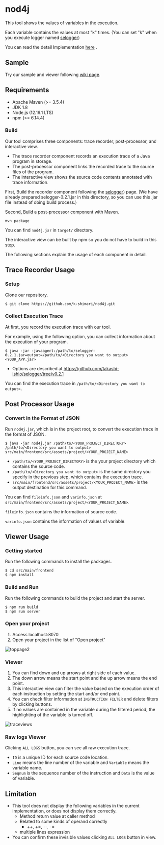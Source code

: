 # nod4j
This tool shows the values of variables in the execution.

Each variable contains the values at most "k" times. (You can set "k" when you execute logger named [selogger](https://github.com/takashi-ishio/selogger/tree/v0.2.1))

You can read the detail Implementation [here](http://sel.ist.osaka-u.ac.jp/lab-db/betuzuri/archive/1172/1172.pdf) .



## Sample

Try our sample and viewer following [wiki page](https://github.com/k-shimari/nod4j/wiki/Try-our-viewer-in-a-debugging-sample).


## Requirements
* Apache Maven (>= 3.5.4)
* JDK 1.8
* Node.js (12.16.1 LTS)
* npm (>= 6.14.4)

### Build
Our tool comprises three components: trace recorder, post-processor, and interactive view. 

  * The trace recorder component records an execution trace of a Java program in storage. 
  * The post-processor component links the recorded trace to the source files of the program. 
  * The interactive view shows the source code contents annotated with trace information. 

First, Build the recorder component following the [selogger](https://github.com/takashi-ishio/selogger/tree/v0.2.1)) page.
(We have already prepared selogger-0.2.1.jar in this directory, so you can use this .jar file instead of doing build process.)

Second, Build a post-processor component with Maven.
```
mvn package
```
You can find `nod4j.jar` in `target/` directory.

The interactive view can be built by npm so you do not have to build in this step.

The following sections explain the usage of each component in detail.


## Trace Recorder Usage
### Setup 
Clone our repository.

```
$ git clone https://github.com/k-shimari/nod4j.git
```

### Collect Execution Trace 

At first, you record the execution trace with our tool.

For example, using the following option, you can collect information about the execution of your program.

```
$ java -jar -javaagent:/path/to/selogger-0.2.1.jar=output=/path/to/<Directory you want to output> <YOUR_APP.jar>
```

 *  Options are described at https://github.com/takashi-ishio/selogger/tree/v0.2.1

You can find the execution trace in `/path/to/<Directory you want to output>`.

## Post Processor Usage
### Convert in the Format of JSON
Run `nod4j.jar`, which is in the project root, to convert the execution trace in the format of JSON.

```
$ java -jar nod4j.jar /path/to/<YOUR_PROJECT_DIRECTORY> /path/to/<Directory you want to output> src/main/frontend/src/assets/project/<YOUR_PROJECT_NAME>
```
  * `/path/to/<YOUR_PROJECT_DIRECTORY>` is the your project directory which contains the source code.
  * `/path/to/<Directory you want to output>` is the same directory you specify in the previous step, which contains the execution trace.
  * `src/main/frontend/src/assets/project/<YOUR_PROJECT_NAME>` is the output destination for this command.


You can find `fileinfo.json` and `varinfo.json` at `src/main/frontend/src/assets/project/<YOUR_PROJECT_NAME>`.

`fileinfo.json` contains the information of source code.

`varinfo.json` contains the information of values of variable.

## Viewer Usage

### Getting started

Run the following commands to install the packages.
```
$ cd src/main/frontend
$ npm install
```

### Build and Run
Run the following commands to build the project and start the server.
```
$ npm run build
$ npm run server
```

### Open your project
1. Access localhost:8070
1. Open your project in the list of "Open project"

![toppage2](https://user-images.githubusercontent.com/31942441/98491528-79370180-2278-11eb-840f-e3a13d6d7661.png)

### Viewer 
1. You can find down and up arrows at right side of each value.
1. The down arrow means the start point and the up arrow means the end point.
1. This interactive view can filter the value based on the execution order of each instruction by setting the start and/or end point.
1. You can check filter information at `INSTRUCTION FILTER` and delete filters by clicking buttons.
1. If no values are contained in the variable during the filtered period, the highlighting of the variable is turned off.

![traceviews](https://user-images.githubusercontent.com/31942441/78317041-2c7da080-759c-11ea-8d27-13e6cf4fb998.png)

### Raw logs Viewer 
Clicking `ALL LOGS` button, you can see all raw execution trace.
  * `ID` is a unique ID for each source code location.
  * `Line` means the line number of the variable and `Variable` means the variable name.
  * `Seqnum` is the sequence number of the instruction and `Data` is the value of variable.

## Limitation
  * This tool does not display the following variables in the current implementation, or does not display them correctly.
    * Method return value at caller method
    * Related to some kinds of operand correctly
      * ++, +=, --, -=
    * multiple lines expression 
  * You can confirm these invisible values clicking `ALL LOGS` button in view.
